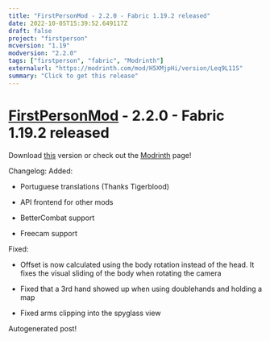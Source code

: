 ```yaml
---
title: "FirstPersonMod - 2.2.0 - Fabric 1.19.2 released"
date: 2022-10-05T15:39:52.649117Z
draft: false
project: "firstperson"
mcversion: "1.19"
modversion: "2.2.0"
tags: ["firstperson", "fabric", "Modrinth"]
externalurl: "https://modrinth.com/mod/H5XMjpHi/version/Leq9L11S"
summary: "Click to get this release"
---
```

# [FirstPersonMod](/project/firstperson) - 2.2.0 - Fabric 1.19.2 released
Download [this](https://modrinth.com/mod/H5XMjpHi/version/Leq9L11S) version or check out the [Modrinth](https://modrinth.com/mod/H5XMjpHi) page!

Changelog: Added:

- Portuguese translations (Thanks Tigerblood)

- API frontend for other mods

- BetterCombat support

- Freecam support

 

Fixed:

- Offset is now calculated using the body rotation instead of the head. It fixes the visual sliding of the body when rotating the camera

- Fixed that a 3rd hand showed up when using doublehands and holding a map

- Fixed arms clipping into the spyglass view

Autogenerated post!
